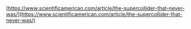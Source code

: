 [https://www.scientificamerican.com/article/the-supercollider-that-never-was/](https://www.scientificamerican.com/article/the-supercollider-that-never-was/)

 